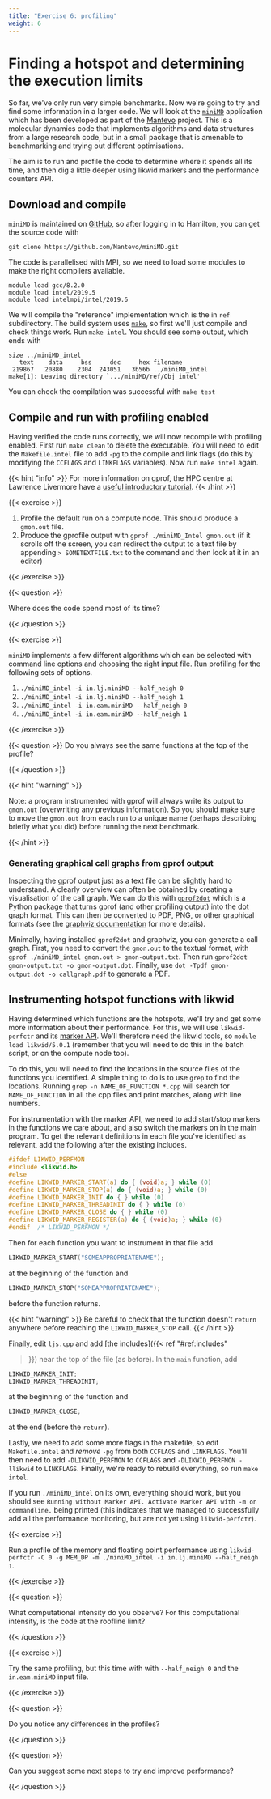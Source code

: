```yaml
---
title: "Exercise 6: profiling"
weight: 6
---
```


# Finding a hotspot and determining the execution limits

So far, we've only run very simple benchmarks. Now we're going to try
and find some information in a larger code. We will look at the
[`miniMD`](https://github.com/Mantevo/miniMD) application which has
been developed as part of the [Mantevo](https://mantevo.github.io)
project. This is a molecular dynamics code that implements algorithms
and data structures from a large research code, but in a small package
that is amenable to benchmarking and trying out different
optimisations.

The aim is to run and profile the code to determine where it spends
all its time, and then dig a little deeper using likwid markers and
the performance counters API.

## Download and compile

`miniMD` is maintained on
[GitHub](https://github.com/Mantevo/miniMD/), so after logging in to
Hamilton, you can get the source code with

```
git clone https://github.com/Mantevo/miniMD.git
```

The code is parallelised with MPI, so we need to load some modules to
make the right compilers available.

```
module load gcc/8.2.0
module load intel/2019.5
module load intelmpi/intel/2019.6
```

We will compile the "reference" implementation which is the in `ref`
subdirectory. The build system uses
[`make`](https://www.gnu.org/software/make/), so first we'll just
compile and check things work. Run `make intel`. You should see some
output, which ends with

```
size ../miniMD_intel
   text    data     bss     dec     hex filename
 219867   20880    2304  243051   3b56b ../miniMD_intel
make[1]: Leaving directory `.../miniMD/ref/Obj_intel'
```

You can check the compilation was successful with `make test`

## Compile and run with profiling enabled

Having verified the code runs correctly, we will now recompile with
profiling enabled. First run `make clean` to delete the
executable. You will need to edit the `Makefile.intel` file
to add `-pg` to the compile and link flags (do this by
modifying the `CCFLAGS` and `LINKFLAGS`
variables). Now run `make intel` again.

{{< hint "info" >}}
For more information on gprof, the HPC centre at Lawrence Livermore
have a [useful introductory
tutorial](https://hpc.llnl.gov/software/development-environment-software/gprof#documentation).
{{< /hint >}}

{{< exercise >}}
1. Profile the default run on a compute node. This should
   produce a `gmon.out` file.
1. Produce the gprofile output with `gprof ./miniMD_Intel gmon.out`
   (if it scrolls off the screen, you can redirect the output to a
   text file by appending `> SOMETEXTFILE.txt` to the
   command and then look at it in an editor)

{{< /exercise >}}

{{< question >}}

Where does the code spend most of its time?

{{< /question >}}

{{< exercise >}}

`miniMD` implements a few different algorithms
which can be selected with command line options and choosing
the right input file. Run profiling for the following sets of options.

1. `./miniMD_intel -i in.lj.miniMD --half_neigh 0`
1. `./miniMD_intel -i in.lj.miniMD --half_neigh 1`
1. `./miniMD_intel -i in.eam.miniMD --half_neigh 0`
1. `./miniMD_intel -i in.eam.miniMD --half_neigh 1`

{{< /exercise >}}

{{< question >}} 
Do you always see the same functions at the top of
the profile?

{{< /question >}}

{{< hint "warning" >}}

Note: a program instrumented with gprof will always write its output
to `gmon.out` (overwriting any previous information). So
you should make sure to move the `gmon.out` from each run
to a unique name (perhaps describing briefly what you did) before
running the next benchmark.

{{< /hint >}}

### Generating graphical call graphs from gprof output

Inspecting the gprof output just as a text file can be slightly hard
to understand. A clearly overview can often be obtained by creating a
visualisation of the call graph. We can do this with
[`gprof2dot`](https://github.com/jrfonseca/gprof2dot) which is a
Python package that turns gprof (and other profiling output) into the
[dot](https://graphviz.gitlab.io/documentation/) graph format. This
can then be converted to PDF, PNG, or other graphical formats (see the
[graphviz documentation](https://graphviz.gitlab.io/documentation/)
for more details).

Minimally, having installed `gprof2dot` and graphviz, you can generate
a call graph. First, you need to convert the `gmon.out` to the textual
format, with `gprof ./miniMD_intel gmon.out > gmon-output.txt`. Then
run `gprof2dot gmon-output.txt -o gmon-output.dot`. Finally, use `dot
-Tpdf gmon-output.dot -o callgraph.pdf` to generate a PDF.

## Instrumenting hotspot functions with likwid

Having determined which functions are the hotspots, we'll try and get
some more information about their performance. For this, we will use
`likwid-perfctr` and its [marker
API](https://github.com/RRZE-HPC/likwid/wiki/likwid-perfctr#using-the-marker-api).
We'll therefore need the likwid tools, so `module load likwid/5.0.1`
(remember that you will need to do this in the batch script, or on the
compute node too).

To do this, you will need to find the locations in the source files of
the functions you identified. A simple thing to do is to use
`grep` to find the locations. Running `grep -n
NAME_OF_FUNCTION *.cpp` will search for
`NAME_OF_FUNCTION` in all the cpp files and print matches,
along with line numbers.

For instrumentation with the marker API, we need to add start/stop
markers in the functions we care about, and also switch the markers on
in the main program. To get the relevant definitions in each file
you've identified as relevant, add the following after the existing
includes.

<div id="ref:includes">

```c
#ifdef LIKWID_PERFMON
#include <likwid.h>
#else
#define LIKWID_MARKER_START(a) do { (void)a; } while (0)
#define LIKWID_MARKER_STOP(a) do { (void)a; } while (0)
#define LIKWID_MARKER_INIT do { } while (0)
#define LIKWID_MARKER_THREADINIT do { } while (0)
#define LIKWID_MARKER_CLOSE do { } while (0)
#define LIKWID_MARKER_REGISTER(a) do { (void)a; } while (0)
#endif  /* LIKWID_PERFMON */
```

</div>

Then for each function you want to instrument in that file add
```c
LIKWID_MARKER_START("SOMEAPPROPRIATENAME");
```
at the beginning of the function and
```c
LIKWID_MARKER_STOP("SOMEAPPROPRIATENAME");
```
before the function returns.

{{< hint "warning" >}}
Be careful to check that the function
doesn't `return` anywhere before reaching
the `LIKWID_MARKER_STOP` call.
{{< /hint >}}

Finally, edit `ljs.cpp` and add [the includes]({{< ref "#ref:includes"
>}}) near the top of the file (as before). In the `main` function, add
```c
LIKWID_MARKER_INIT;
LIKWID_MARKER_THREADINIT;
```
at the beginning of the function and
```c
LIKWID_MARKER_CLOSE;
```
at the end (before the `return`).

Lastly, we need to add some more flags in the makefile, so edit
`Makefile.intel` and _remove_ `-pg` from both `CCFLAGS` and
`LINKFLAGS`. You'll then need to add `-DLIKWID_PERFMON` to `CCFLAGS` and
`-DLIKWID_PERFMON -llikwid` to `LINKFLAGS`. Finally, we're ready to
rebuild everything, so run `make intel`.

If you run `./miniMD_intel` on its own, everything should work, but
you should see `Running without Marker API. Activate Marker API with
-m on commandline.` being printed (this indicates that we managed to
successfully add all the performance monitoring, but are not yet using
`likwid-perfctr`).

{{< exercise >}} 

Run a profile of the memory and floating point performance using
`likwid-perfctr -C 0 -g MEM_DP -m ./miniMD_intel -i in.lj.miniMD
--half_neigh 1`.

{{< /exercise >}}

{{< question >}}

What computational intensity do you observe? For this computational
intensity, is the code at the roofline limit?
          
{{< /question >}}

{{< exercise >}}

Try the same profiling, but this time with with `--half_neigh 0` and
the `in.eam.miniMD` input file.

{{< /exercise >}}

{{< question >}}

Do you notice any differences in the profiles?

{{< /question >}}

{{< question >}}

Can you suggest some next steps to try and improve performance?

{{< /question >}}
